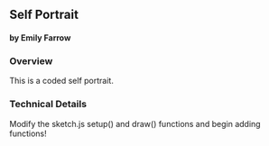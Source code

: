 ## Self Portrait
#### by Emily Farrow



### Overview
This is a coded self portrait. 


### Technical Details

Modify the sketch.js setup() and draw() functions and begin adding functions!